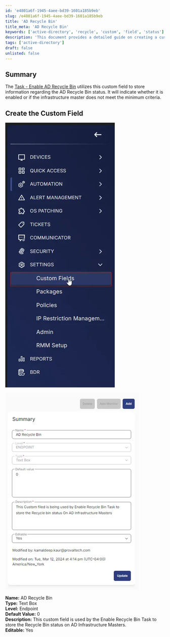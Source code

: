 ```yaml
---
id: 'e4801a6f-1945-4aee-bd39-1601a185b9eb'
slug: /e4801a6f-1945-4aee-bd39-1601a185b9eb
title: 'AD Recycle Bin'
title_meta: 'AD Recycle Bin'
keywords: ['active-directory', 'recycle', 'custom', 'field', 'status']
description: 'This document provides a detailed guide on creating a custom field for tracking the status of the Active Directory Recycle Bin. It outlines the necessary steps to set up the field, including its properties and usage in the Enable Recycle Bin Task.'
tags: ['active-directory']
draft: false
unlisted: false
---
```


## Summary

The [Task - Enable AD Recycle Bin](/docs/bb53445d-532a-4ec4-b4c5-3f8d0610d6f7) utilizes this custom field to store information regarding the AD Recycle Bin status. It will indicate whether it is enabled or if the infrastructure master does not meet the minimum criteria.

## Create the Custom Field

![Image](../../../static/img/docs/5041d497-ae6c-4209-a338-60f1da396106/image_1.webp)

![Image](../../../static/img/docs/5041d497-ae6c-4209-a338-60f1da396106/image_2.webp)

**Name:** AD Recycle Bin  
**Type:** Text Box  
**Level:** Endpoint  
**Default Value:** 0  
**Description:** This custom field is used by the Enable Recycle Bin Task to store the Recycle Bin status on AD Infrastructure Masters.  
**Editable:** Yes  

